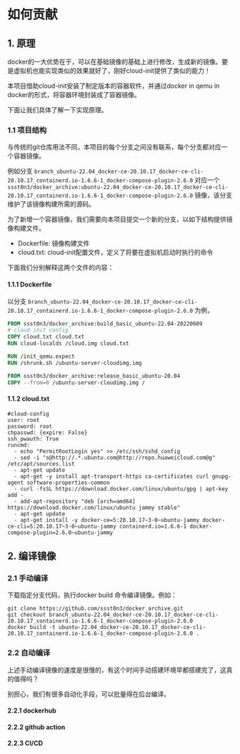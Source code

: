 # 如何贡献

## 1. 原理

docker的一大优势在于，可以在基础镜像的基础上进行修改，生成新的镜像。要是虚拟机也能实现类似的效果就好了，刚好cloud-init提供了类似的能力！

本项目借助cloud-init安装了制定版本的容器软件，并通过docker in qemu in docker的形式，将容器环境封装成了容器镜像。

下面让我们具体了解一下实现原理。

### 1.1 项目结构
与传统的git仓库用法不同，本项目的每个分支之间没有联系，每个分支都对应一个容器镜像。

例如分支 `branch_ubuntu-22.04_docker-ce-20.10.17_docker-ce-cli-20.10.17_containerd.io-1.6.6-1_docker-compose-plugin-2.6.0` 对应一个 `ssst0n3/docker_archive:ubuntu-22.04_docker-ce-20.10.17_docker-ce-cli-20.10.17_containerd.io-1.6.6-1_docker-compose-plugin-2.6.0` 镜像，该分支维护了该镜像构建所需的源码。

为了新增一个容器镜像，我们需要向本项目提交一个新的分支，以如下结构提供镜像构建文件。

* Dockerfile: 镜像构建文件
* cloud.txt: cloud-init配置文件，定义了将要在虚拟机启动时执行的命令

下面我们分别解释这两个文件的内容：

#### 1.1.1 Dockerfile

以分支 `branch_ubuntu-22.04_docker-ce-20.10.17_docker-ce-cli-20.10.17_containerd.io-1.6.6-1_docker-compose-plugin-2.6.0` 为例，

```Dockerfile
FROM ssst0n3/docker_archive:build_basic_ubuntu-22.04-20220609
# cloud_init config
COPY cloud.txt cloud.txt
RUN cloud-localds /cloud.img cloud.txt

RUN /init_qemu.expect 
RUN /shrunk.sh /ubuntu-server-cloudimg.img

FROM ssst0n3/docker_archive:release_basic_ubuntu-20.04
COPY --from=0 /ubuntu-server-cloudimg.img /
```

#### 1.1.2 cloud.txt



```
#cloud-config
user: root
password: root
chpasswd: {expire: False}
ssh_pwauth: True
runcmd:
  - echo "PermitRootLogin yes" >> /etc/ssh/sshd_config
  - sed -i "s@http://.*.ubuntu.com@http://repo.huaweicloud.com@g" /etc/apt/sources.list
  - apt-get update
  - apt-get -y install apt-transport-https ca-certificates curl gnupg-agent software-properties-common
  - curl -fsSL https://download.docker.com/linux/ubuntu/gpg | apt-key add -
  - add-apt-repository "deb [arch=amd64] https://download.docker.com/linux/ubuntu jammy stable"
  - apt-get update
  - apt-get install -y docker-ce=5:20.10.17~3-0~ubuntu-jammy docker-ce-cli=5:20.10.17~3-0~ubuntu-jammy containerd.io=1.6.6-1 docker-compose-plugin=2.6.0~ubuntu-jammy
```

## 2. 编译镜像

### 2.1 手动编译

下载指定分支代码，执行docker build 命令编译镜像。例如：

```
git clone https://github.com/ssst0n3/docker_archive.git
git checkout branch_ubuntu-22.04_docker-ce-20.10.17_docker-ce-cli-20.10.17_containerd.io-1.6.6-1_docker-compose-plugin-2.6.0
docker build -t ubuntu-22.04_docker-ce-20.10.17_docker-ce-cli-20.10.17_containerd.io-1.6.6-1_docker-compose-plugin-2.6.0 .
```

### 2.2 自动编译

上述手动编译镜像的速度是很慢的，有这个时间手动搭建环境早都搭建完了，这真的值得吗？

别担心，我们有很多自动化手段，可以批量得在后台编译。

#### 2.2.1 dockerhub

#### 2.2.2 github action

#### 2.2.3 CI/CD